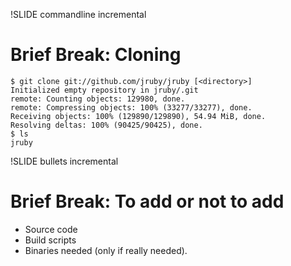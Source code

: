 !SLIDE commandline incremental
# Brief Break: Cloning #

    $ git clone git://github.com/jruby/jruby [<directory>]
    Initialized empty repository in jruby/.git
    remote: Counting objects: 129980, done.
    remote: Compressing objects: 100% (33277/33277), done.
    Receiving objects: 100% (129890/129890), 54.94 MiB, done.
    Resolving deltas: 100% (90425/90425), done.
    $ ls
    jruby

!SLIDE bullets incremental
# Brief Break: To add or not to add #
* Source code
* Build scripts
* Binaries needed (only if really needed).
